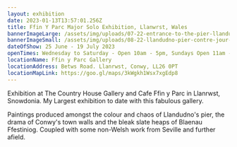 ```yaml
---
layout: exhibition
date: 2023-01-13T13:57:01.256Z
title: Ffin Y Parc Major Solo Exhibition, Llanwrst, Wales
bannerImageLarge: /assets/img/uploads/07-22-entrance-to-the-pier-llandudno-24x36-.jpg
bannerImageSmall: /assets/img/uploads/08-22-llandudno-pier-contre-jour-30x24-3600.jpg
dateOfShow: 25 June - 19 July 2023
openTimes: Wednesday to Saturday - Open 10am - 5pm, Sundays Open 11am - 5pm
locationName: Ffin y Parc Gallery
locationAddress: Betws Road. Llanrwst, Conwy, LL26 0PT
locationMapLink: https://goo.gl/maps/3kWgkh1Wsx7xgEdp8
---
```

Exhibition at The Country House Gallery and Cafe Ffin y Parc in Llanrwst, Snowdonia.
My Largest exhibition to date with this fabulous gallery. 

Paintings produced amongst the colour and chaos of Llandudno's pier, the drama of Conwy's town walls and the bleak slate heaps of Blaenau Ffestiniog. Coupled with some non-Welsh work from Seville and further afield.